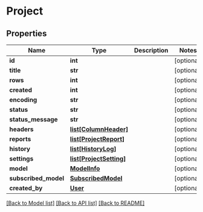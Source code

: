 # Project

## Properties
Name | Type | Description | Notes
------------ | ------------- | ------------- | -------------
**id** | **int** |  | [optional] 
**title** | **str** |  | [optional] 
**rows** | **int** |  | [optional] 
**created** | **int** |  | [optional] 
**encoding** | **str** |  | [optional] 
**status** | **str** |  | [optional] 
**status_message** | **str** |  | [optional] 
**headers** | [**list[ColumnHeader]**](ColumnHeader.md) |  | [optional] 
**reports** | [**list[ProjectReport]**](ProjectReport.md) |  | [optional] 
**history** | [**list[HistoryLog]**](HistoryLog.md) |  | [optional] 
**settings** | [**list[ProjectSetting]**](ProjectSetting.md) |  | [optional] 
**model** | [**ModelInfo**](ModelInfo.md) |  | [optional] 
**subscribed_model** | [**SubscribedModel**](SubscribedModel.md) |  | [optional] 
**created_by** | [**User**](User.md) |  | [optional] 

[[Back to Model list]](../README.md#documentation-for-models) [[Back to API list]](../README.md#documentation-for-api-endpoints) [[Back to README]](../README.md)


